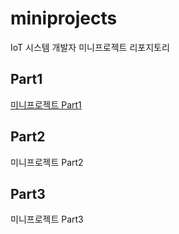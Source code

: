 # miniprojects
IoT 시스템 개발자 미니프로젝트 리포지토리

## Part1
[미니프로젝트 Part1](https://github.com/soo-jin-lim/miniprojects/blob/main/Part1/README.md)

## Part2
미니프로젝트 Part2

## Part3
미니프로젝트 Part3
